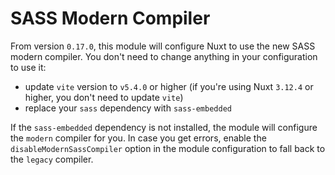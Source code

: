 # SASS Modern Compiler

From version `0.17.0`, this module will configure Nuxt to use the new SASS modern compiler. You don't need to change anything in your configuration to use it:
- update `vite` version to `v5.4.0` or higher (if you're using Nuxt `3.12.4` or higher, you don't need to update `vite`)
- replace your `sass` dependency with `sass-embedded`

If the `sass-embedded` dependency is not installed, the module will configure the `modern` compiler for you. In case you get errors, enable the `disableModernSassCompiler` option in the module configuration to fall back to the `legacy` compiler.
